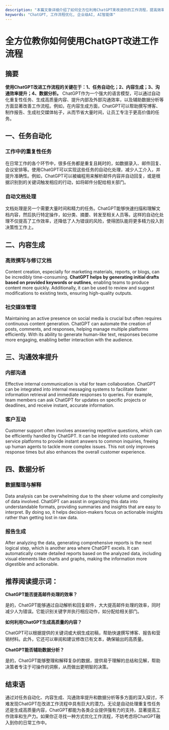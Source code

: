 ```yaml
---
description: "本篇文章详细介绍了如何全方位利用ChatGPT来改进你的工作流程，提高效率和生产力。"
keywords: "ChatGPT, 工作流程优化, 企业级AI, AI智能体"
---
```

# 全方位教你如何使用ChatGPT改进工作流程

## 摘要

**使用ChatGPT改进工作流程的关键在于：1、任务自动化；2、内容生成；3、沟通效率提升；4、数据分析。** ChatGPT作为一个强大的语言模型，可以通过自动化重复性任务、生成高质量内容、提升内部及外部沟通效率，以及辅助数据分析等方面显著改善工作流程。例如，在内容生成方面，ChatGPT可以帮助撰写博客、制作报告、生成社交媒体帖子，从而节省大量时间，让员工专注于更高价值的任务。

## 一、任务自动化

### 工作中的重复性任务

在日常工作的各个环节中，很多任务都是重复且耗时的，如数据录入、邮件回复、会议安排等。使用ChatGPT可以实现这些任务的自动化处理，减少人工介入，并提升准确性。例如，ChatGPT可以被编程用来解析邮件内容并自动回复，或是根据识别到的关键词触发相应的行动，如将邮件分配给相关部门。

### 自动文档处理

文档处理是另一个需要大量时间和精力的任务。ChatGPT能够快速扫描和理解文档内容，然后执行特定操作，如分类、摘要、转发至相关人员等。这样的自动化处理不仅提高了工作效率，还降低了人为错误的风险，使得团队能将更多精力投入到决策性工作上。

## 二、内容生成

### 高效撰写与修订文档

Content creation, especially for marketing materials, reports, or blogs, can be incredibly time-consuming. **ChatGPT helps by generating initial drafts based on provided keywords or outlines**, enabling teams to produce content more quickly. Additionally, it can be used to review and suggest modifications to existing texts, ensuring high-quality outputs.

### 社交媒体管理

Maintaining an active presence on social media is crucial but often requires continuous content generation. ChatGPT can automate the creation of posts, comments, and responses, helping manage multiple platforms efficiently. With its ability to generate human-like text, responses become more engaging, enabling better interaction with the audience.

## 三、沟通效率提升

### 内部沟通

Effective internal communication is vital for team collaboration. ChatGPT can be integrated into internal messaging systems to facilitate faster information retrieval and immediate responses to queries. For example, team members can ask ChatGPT for updates on specific projects or deadlines, and receive instant, accurate information.

### 客户互动

Customer support often involves answering repetitive questions, which can be efficiently handled by ChatGPT. It can be integrated into customer service platforms to provide instant answers to common inquiries, freeing up human agents to tackle more complex issues. This not only improves response times but also enhances the overall customer experience.

## 四、数据分析

### 数据整理与解释

Data analysis can be overwhelming due to the sheer volume and complexity of data involved. ChatGPT can assist in organizing this data into understandable formats, providing summaries and insights that are easy to interpret. By doing so, it helps decision-makers focus on actionable insights rather than getting lost in raw data.

### 报告生成

After analyzing the data, generating comprehensive reports is the next logical step, which is another area where ChatGPT excels. It can automatically create detailed reports based on the analyzed data, including visual elements like charts and graphs, making the information more digestible and actionable.

## 推荐阅读提示词：

**ChatGPT能否提高邮件处理的效率？**

是的，ChatGPT能够通过自动解析和回复邮件，大大提高邮件处理的效率，同时减少人为错误。它能识别关键字并执行相应动作，如分配给相关部门。

**如何利用ChatGPT生成高质量的内容？**

ChatGPT可以根据提供的关键词或大纲生成初稿，帮助快速撰写博客、报告和营销材料。此外，它还可以审阅和建议修改已有文本，确保输出的高质量。

**ChatGPT能否辅助数据分析？**

是的，ChatGPT能够整理和解释复杂的数据，提供易于理解的总结和见解，帮助决策者专注于可操作的洞察，从而做出更明智的决策。

## 结束语

通过对任务自动化、内容生成、沟通效率提升和数据分析等多方面的深入探讨，不难发现ChatGPT在改进工作流程中具有巨大的潜力。无论是自动处理重复性任务还是生成高质量内容，ChatGPT都能为各类企业提供强有力的支持，显著提高工作效率和生产力。如果你正寻找一种方式优化工作流程，不妨考虑将ChatGPT融入到你的日常工作中。
